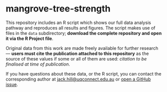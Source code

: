 # mangrove-tree-strength 

This repository includes an R script which shows our full data analysis pathway and reproduces all results and figures. The script makes use of files in the `data` subdirectory; **download the complete repository and open it via the R Project file**. 

Original data from this work are made freely available for further research &mdash; **users must cite the publication attached to this repository** as the source of these values if some or all of them are used: <em>citation to be finalised at time of publication</em>.

If you have questions about these data, or the R script, you can contact the corresponding author at [jack.hill@uqconnect.edu.au](mailto:jack.hill@uqconnect.edu.au) or [open a GitHub issue](https://github.com/jack-w-hill/mangrove-tree-strength/issues). 
